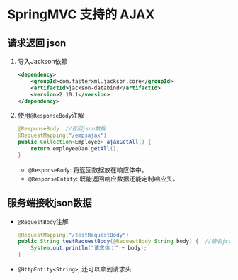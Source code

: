 # SpringMVC 支持的 AJAX

## 请求返回 json

1. 导入Jackson依赖

   ```xml
   <dependency>
       <groupId>com.fasterxml.jackson.core</groupId>
       <artifactId>jackson-databind</artifactId>
       <version>2.10.1</version>
   </dependency>
   ```

2. 使用`@ResponseBody`注解

   ```java
   @ResponseBody  //返回json数据
   @RequestMapping("/empsajax")
   public Collection<Employee> ajaxGetAll() {
       return employeeDao.getAll();
   }
   ```

   - `@ResponseBody`: 将返回数据放在响应体中。
   - `@ResponseEntity`: 既能返回响应数据还能定制响应头。

## 服务端接收json数据

- `@RequestBody`注解

  ```java
  @RequestMapping("/testRequestBody")
  public String testRequestBody(@RequestBody String body) {  //接收json数据
      System.out.println("请求体：" + body);
  }
  ```

- `@HttpEntity<String>`, 还可以拿到请求头

  





